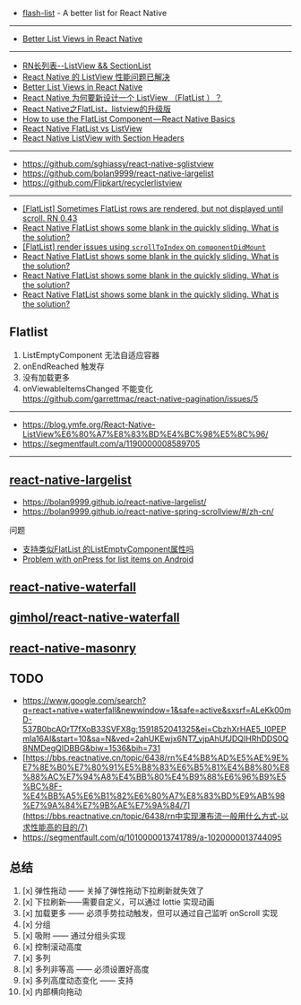 - [flash-list](https://github.com/shopify/flash-list) - A better list for React Native

---

- [Better List Views in React Native](https://facebook.github.io/react-native/blog/2017/03/13/better-list-views.html)

---

- [RN长列表--ListView && SectionList](https://mrzhang123.github.io/2017/06/11/RN-list/)
- [React Native 的 ListView 性能问题已解决](https://segmentfault.com/a/1190000008589705)
- [Better List Views in React Native](https://facebook.github.io/react-native/blog/2017/03/13/better-list-views.html)
- [React Native 为何要新设计一个 ListView （FlatList ）？](https://www.zhihu.com/question/55518679)
- [React Native之FlatList，listview的升级版](http://www.jianshu.com/p/37f7a3d4f114)
- [How to use the FlatList Component — React Native Basics](https://medium.com/react-native-development/how-to-use-the-flatlist-component-react-native-basics-92c482816fe6)
- [React Native FlatList vs ListView](https://stackoverflow.com/questions/45916479/react-native-flatlist-vs-listview/46086897)
- [React Native ListView with Section Headers](https://medium.com/@darylrowland/reactnative-listview-with-section-headers-99a6714282c3)

---

- https://github.com/sghiassy/react-native-sglistview
- https://github.com/bolan9999/react-native-largelist
- https://github.com/Flipkart/recyclerlistview


---

- [[FlatList] Sometimes FlatList rows are rendered, but not displayed until scroll. RN 0.43 ](https://github.com/facebook/react-native/issues/13316)
- [React Native FlatList shows some blank in the quickly sliding. What is the solution? ](https://github.com/facebook/react-native/issues/17555)
- [[FlatList] render issues using `scrollToIndex` on `componentDidMount` ](https://github.com/facebook/react-native/issues/13202)
- [React Native FlatList shows some blank in the quickly sliding. What is the solution? ](https://github.com/facebook/react-native/issues/17555)
- [React Native FlatList shows some blank in the quickly sliding. What is the solution? ](https://github.com/facebook/react-native/issues/17547)
- [React Native FlatList shows some blank in the quickly sliding. What is the solution? ](https://github.com/facebook/react-native/issues/17548)

## Flatlist

1. ListEmptyComponent 无法自适应容器
2. onEndReached 触发存
3. 没有加载更多
4. onViewableItemsChanged 不能变化 https://github.com/garrettmac/react-native-pagination/issues/5

---

- https://blog.ymfe.org/React-Native-ListView%E6%80%A7%E8%83%BD%E4%BC%98%E5%8C%96/
- https://segmentfault.com/a/1190000008589705

---

## [react-native-largelist]( https://github.com/bolan9999/react-native-largelist)

-  https://bolan9999.github.io/react-native-largelist/
-  https://bolan9999.github.io/react-native-spring-scrollview/#/zh-cn/ 

问题

- [支持类似FlatList 的ListEmptyComponent属性吗](https://github.com/bolan9999/react-native-largelist/issues/381)
- [Problem with onPress for list items on Android](https://github.com/bolan9999/react-native-largelist/issues/171)

## [react-native-waterfall]( https://github.com/junhaotong/react-native-waterfall)



## [gimhol/react-native-waterfall](https://github.com/gimhol/react-native-waterfall)

## [react-native-masonry]( https://github.com/brh55/react-native-masonry)

## TODO

-  https://www.google.com/search?q=react+native+waterfall&newwindow=1&safe=active&sxsrf=ALeKk00mD-537B0bcAOrT7fXoB33SVFX8g:1591852041325&ei=CbzhXrHAE5_I0PEPmIa16AI&start=10&sa=N&ved=2ahUKEwjx6NT7_vjpAhUfJDQIHRhDDS0Q8NMDegQIDBBG&biw=1536&bih=731 
-  [https://bbs.reactnative.cn/topic/6438/rn%E4%B8%AD%E5%AE%9E%E7%8E%B0%E7%80%91%E5%B8%83%E6%B5%81%E4%B8%80%E8%88%AC%E7%94%A8%E4%BB%80%E4%B9%88%E6%96%B9%E5%BC%8F-%E4%BB%A5%E6%B1%82%E6%80%A7%E8%83%BD%E9%AB%98%E7%9A%84%E7%9B%AE%E7%9A%84/7](https://bbs.reactnative.cn/topic/6438/rn中实现瀑布流一般用什么方式-以求性能高的目的/7) 
-  https://segmentfault.com/q/1010000013741789/a-1020000013744095 

## 总结



1. [x] 弹性拖动 —— 关掉了弹性拖动下拉刷新就失效了
2. [x] 下拉刷新——需要自定义，可以通过 lottie 实现动画
3. [x] 加载更多 —— 必须手势拉动触发，但可以通过自己监听 onScroll 实现
4. [x] 分组
5. [x] 吸附 —— 通过分组头实现
6. [x] 控制滚动高度
7. [x] 多列
8. [x] 多列非等高 —— 必须设置好高度
9. [x] 多列高度动态变化 —— 支持
10. [x] 内部横向拖动
